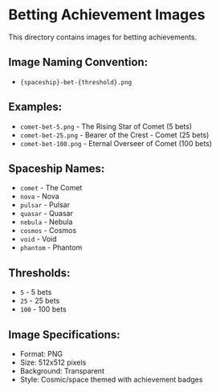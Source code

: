 # Betting Achievement Images

This directory contains images for betting achievements.

## Image Naming Convention:
- `{spaceship}-bet-{threshold}.png`

## Examples:
- `comet-bet-5.png` - The Rising Star of Comet (5 bets)
- `comet-bet-25.png` - Bearer of the Crest - Comet (25 bets)
- `comet-bet-100.png` - Eternal Overseer of Comet (100 bets)

## Spaceship Names:
- `comet` - The Comet
- `nova` - Nova
- `pulsar` - Pulsar
- `quasar` - Quasar
- `nebula` - Nebula
- `cosmos` - Cosmos
- `void` - Void
- `phantom` - Phantom

## Thresholds:
- `5` - 5 bets
- `25` - 25 bets
- `100` - 100 bets

## Image Specifications:
- Format: PNG
- Size: 512x512 pixels
- Background: Transparent
- Style: Cosmic/space themed with achievement badges
